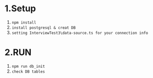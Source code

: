 # 1.Setup

1. `npm install`
2. `install postgresql & creat DB`
3. `setting InterviewTest3\data-source.ts for your connection info`

# 2.RUN

1. `npm run db_init`
2. `check DB tables`

